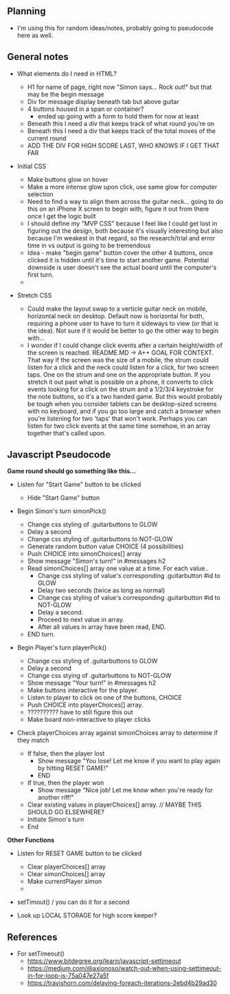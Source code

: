 ## Planning

- I'm using this for random ideas/notes, probably going to pseudocode here as well.

## General notes

- What elements do I need in HTML?
    - H1 for name of page, right now "Simon says... Rock out!" but that may be the begin message
    - Div for message display beneath tab but above guitar
    - 4 buttons housed in a span or container?
        - ended up going with a form to hold them for now at least
    - Beneath this I need a div that keeps track of what round you're on
    - Beneath this I need a div that keeps track of the total moves of the current round
    - ADD THE DIV FOR HIGH SCORE LAST, WHO KNOWS IF I GET THAT FAR

- Initial CSS
    - Make buttons glow on hover
    - Make a more intense glow upon click, use same glow for computer selection
    - Need to find a way to align them across the guitar neck... going to do this on an iPhone X screen to begin with, figure it out from there once I get the logic built
    - I should define my "MVP CSS" because I feel like I could get lost in figuring out the design, both because it's visually interesting but also because I'm weakest in that regard, so the research/trial and error time in vs output is going to be tremendous
    - Idea - make "begin game" button cover the other 4 buttons, once clicked it is hidden until it's time to start another game.  Potential downside is user doesn't see the actual board until the computer's first turn.
    -   


- Stretch CSS
    - Could make the layout swap to a verticle guitar neck on mobile, horizontal neck on desktop.  Default now is horizontal for both, requiring a phone user to have to turn it sideways to view (or that is the idea).  Not sure if it would be better to go the other way to begin with...
    - I wonder if I could change click events after a certain height/width of the screen is reached.  README.MD -> A++ GOAL FOR CONTEXT.  That way if the screen was the size of a mobile, the strum could listen for a click and the neck could listen for a click, for two screen taps.  One on the strum and one on the appropriate button.  If you stretch it out past what is possible on a phone, it converts to click events looking for a click on the strum and a 1/2/3/4 keystroke for the note buttons, so it's a two handed game.  But this would probably be tough when you consider tablets can be desktop-sized screens with no keyboard, and if you go too large and catch a browser when you're listening for two 'taps' that won't work.  Perhaps you can listen for two click events at the same time somehow, in an array together that's called upon.

## Javascript Pseudocode

**Game round should go something like this...**

- Listen for "Start Game" button to be clicked
    - Hide "Start Game" button
- Begin Simon's turn simonPick()
    - Change css styling of .guitarbuttons to GLOW
    - Delay a second
    - Change css styling of .guitarbuttons to NOT-GLOW
    - Generate random button value CHOICE (4 possibilities)
    - Push CHOICE into simonChoices[] array
    - Show message "Simon's turn!" in #messages h2
    - Read simonChoices[] array one value at a time.  For each value..
        - Change css styling of value's corresponding .guitarbutton #id to GLOW
        - Delay two seconds (twice as long as normal)
        - Change css styling of value's corresponding .guitarbutton #id to NOT-GLOW
        - Delay a second.
        - Proceed to next value in array.
        - After all values in array have been read, END.
    - END turn.
- Begin Player's turn playerPick()
    - Change css styling of .guitarbuttons to GLOW
    - Delay a second
    - Change css stying of .guitarbuttons to NOT-GLOW
    - Show message "Your turn!" in #messages h2
    - Make buttons interactive for the player.
    - Listen to player to click on one of the buttons, CHOICE
    - Push CHOICE into playerChoices[] array.
    - ?????????? have to still figure this out
    - Make board non-interactive to player clicks

- Check playerChoices array against simonChoices array to determine if they match 
    - If false, then the player lost
        - Show message "You lose!  Let me know if you want to play again by hitting RESET GAME!"
        - END
    - If true, then the player won
        - Show message "Nice job!  Let me know when you're ready for another riff!"
    - Clear existing values in playerChoices[] array. // MAYBE THIS SHOULD GO ELSEWHERE?
    - Initiate Simon's turn
    - End

**Other Functions**

- Listen for RESET GAME button to be clicked
    - Clear playerChoices[] array
    - Clear simonChoices[] array
    - Make currentPlayer simon
    - 

- setTimout() / you can do it for a second

- Look up LOCAL STORAGE for high score keeper?

## References

- For setTimeout()
    - https://www.bitdegree.org/learn/javascript-settimeout
    - https://medium.com/@axionoso/watch-out-when-using-settimeout-in-for-loop-js-75a047e27a5f
    - https://travishorn.com/delaying-foreach-iterations-2ebd4b29ad30

    